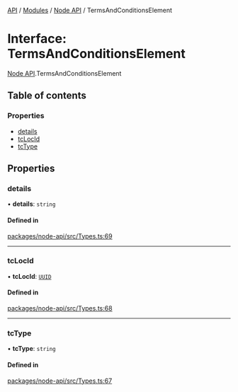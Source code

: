 [API](../API.md) / [Modules](../modules.md) / [Node API](../modules/Node_API.md) / TermsAndConditionsElement

# Interface: TermsAndConditionsElement

[Node API](../modules/Node_API.md).TermsAndConditionsElement

## Table of contents

### Properties

- [details](Node_API.TermsAndConditionsElement.md#details)
- [tcLocId](Node_API.TermsAndConditionsElement.md#tclocid)
- [tcType](Node_API.TermsAndConditionsElement.md#tctype)

## Properties

### details

• **details**: `string`

#### Defined in

[packages/node-api/src/Types.ts:69](https://github.com/logion-network/logion-api/blob/main/packages/node-api/src/Types.ts#L69)

___

### tcLocId

• **tcLocId**: [`UUID`](../classes/Node_API.UUID.md)

#### Defined in

[packages/node-api/src/Types.ts:68](https://github.com/logion-network/logion-api/blob/main/packages/node-api/src/Types.ts#L68)

___

### tcType

• **tcType**: `string`

#### Defined in

[packages/node-api/src/Types.ts:67](https://github.com/logion-network/logion-api/blob/main/packages/node-api/src/Types.ts#L67)
